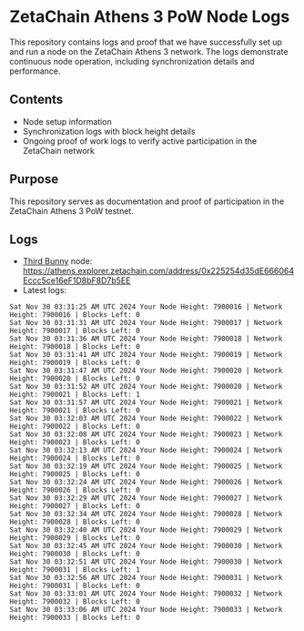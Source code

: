 # ZetaChain Athens 3 PoW Node Logs
This repository contains logs and proof that we have successfully set up and run a node on the ZetaChain Athens 3 network. The logs demonstrate continuous node operation, including synchronization details and performance.

## Contents
- Node setup information
- Synchronization logs with block height details
- Ongoing proof of work logs to verify active participation in the ZetaChain network

## Purpose
This repository serves as documentation and proof of participation in the ZetaChain Athens 3 PoW testnet.

## Logs

- [Third Bunny](https://thirdbunny.xyz/) node: https://athens.explorer.zetachain.com/address/0x225254d35dE666064Eccc5ce16eF1D8bF8D7b5EE
- Latest logs:
```
Sat Nov 30 03:31:25 AM UTC 2024 Your Node Height: 7900016 | Network Height: 7900016 | Blocks Left: 0
Sat Nov 30 03:31:31 AM UTC 2024 Your Node Height: 7900017 | Network Height: 7900017 | Blocks Left: 0
Sat Nov 30 03:31:36 AM UTC 2024 Your Node Height: 7900018 | Network Height: 7900018 | Blocks Left: 0
Sat Nov 30 03:31:41 AM UTC 2024 Your Node Height: 7900019 | Network Height: 7900019 | Blocks Left: 0
Sat Nov 30 03:31:47 AM UTC 2024 Your Node Height: 7900020 | Network Height: 7900020 | Blocks Left: 0
Sat Nov 30 03:31:52 AM UTC 2024 Your Node Height: 7900020 | Network Height: 7900021 | Blocks Left: 1
Sat Nov 30 03:31:57 AM UTC 2024 Your Node Height: 7900021 | Network Height: 7900021 | Blocks Left: 0
Sat Nov 30 03:32:03 AM UTC 2024 Your Node Height: 7900022 | Network Height: 7900022 | Blocks Left: 0
Sat Nov 30 03:32:08 AM UTC 2024 Your Node Height: 7900023 | Network Height: 7900023 | Blocks Left: 0
Sat Nov 30 03:32:13 AM UTC 2024 Your Node Height: 7900024 | Network Height: 7900024 | Blocks Left: 0
Sat Nov 30 03:32:19 AM UTC 2024 Your Node Height: 7900025 | Network Height: 7900025 | Blocks Left: 0
Sat Nov 30 03:32:24 AM UTC 2024 Your Node Height: 7900026 | Network Height: 7900026 | Blocks Left: 0
Sat Nov 30 03:32:29 AM UTC 2024 Your Node Height: 7900027 | Network Height: 7900027 | Blocks Left: 0
Sat Nov 30 03:32:34 AM UTC 2024 Your Node Height: 7900028 | Network Height: 7900028 | Blocks Left: 0
Sat Nov 30 03:32:40 AM UTC 2024 Your Node Height: 7900029 | Network Height: 7900029 | Blocks Left: 0
Sat Nov 30 03:32:45 AM UTC 2024 Your Node Height: 7900030 | Network Height: 7900030 | Blocks Left: 0
Sat Nov 30 03:32:51 AM UTC 2024 Your Node Height: 7900030 | Network Height: 7900031 | Blocks Left: 1
Sat Nov 30 03:32:56 AM UTC 2024 Your Node Height: 7900031 | Network Height: 7900031 | Blocks Left: 0
Sat Nov 30 03:33:01 AM UTC 2024 Your Node Height: 7900032 | Network Height: 7900032 | Blocks Left: 0
Sat Nov 30 03:33:06 AM UTC 2024 Your Node Height: 7900033 | Network Height: 7900033 | Blocks Left: 0
```

